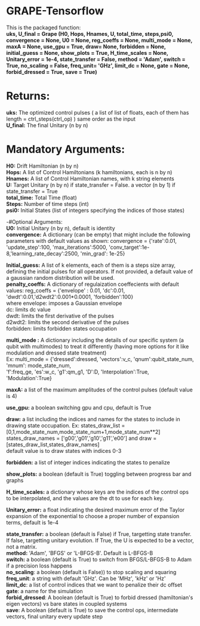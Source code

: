 # GRAPE-Tensorflow

 This is the packaged function:  
 **uks, U_final = Grape (H0, Hops, Hnames, U, total_time, steps,psi0, convergence = None, U0 = None, reg_coeffs = None, multi_mode = None, maxA = None, use_gpu = True, draw= None, forbidden = None, initial_guess = None, show_plots = True, H_time_scales = None, Unitary_error = 1e-4, state_transfer = False, method = 'Adam', switch = True, no_scaling = False, freq_unit= 'GHz', limit_dc = None, gate = None, forbid_dressed = True, save = True)**
 
# Returns:  
 **uks:** The optimized control pulses  ( a list of list of floats, each of them has length  = ctrl_steps(ctrl_op) ) same order as the input  
 **U_final:** The final Unitary (n by n)  
 
# Mandatory Arguments:  
 **H0:** Drift Hamiltonian (n by n)   
 **Hops:** A list of Control Hamiltonians  (k hamiltonians, each is n by n)  
 **Hnames:** A list of Control Hamiltonian names, with k string elements  
 **U:** Target Unitary (n by n)  if state_transfer = False. a vector (n by 1) if state_transfer = True  
 **total_time:** Total Time (float)  
 **Steps:** Number of time steps (int)  
 **psi0:** Initial States (list of integers specifying the indices of those states)  
 
 -#Optional Arguments:  
 **U0:** Initial Unitary (n by n), default is identity  
 **convergence:** A dictionary (can be empty) that might include the following parameters with default values as shown:
                convergence = {'rate':0.01, 'update_step':100, 'max_iterations':5000,
                'conv_target':1e-8,'learning_rate_decay':2500, 'min_grad': 1e-25}   
 
 **Initial_guess:** A list of k elements, each of them is a steps size array, defining the initial pulses for all operators. If not provided, a default value of a gaussian random distribution will be used.  
 **penalty_coeffs:** A dictionary of regulaization coeffecients with default values: reg_coeffs = {'envelope' : 0.01, 'dc':0.01, 'dwdt':0.01,'d2wdt2':0.001*0.0001, 'forbidden':100}   
 where envelope: imposes a Gaussian envelope    
 dc: limits dc value  
 dwdt: limits the first derivative of the pulses  
 d2wdt2: limits the second derivative of the pulses  
 forbidden: limits forbidden states occupation  
   
 **multi_mode  :** A dictionary including the details of our specific system (a qubit with multimodes) to treat it differently (having more options for it like modulation and dressed state treatment)  
 Ex: multi_mode = {'dressed':dressed, 'vectors':v_c, 'qnum':qubit_state_num, 'mnum': mode_state_num,\
               'f':freq_ge, 'es':w_c, 'g1':qm_g1, 'D':D, 'Interpolation':True, 'Modulation':True}  
   
 
 **maxA:** a list of the maximum amplitudes of the control pulses (default value is 4)  
   
 **use_gpu:** a boolean switching gpu and cpu, default is True  
   
 **draw:** a list including the indices and names for the states to include in drawing state occupation. Ex: states_draw_list = [0,1,mode_state_num,mode_state_num+1,mode_state_num**2]
 states_draw_names = ['g00','g01','g10','g11','e00'] and  draw = [states_draw_list,states_draw_names]  
 default value is to draw states with indices 0-3  
 
 **forbidden:** a list of integer indices indicating the states to penalize  
 
 **show_plots:** a boolean (default is True) toggling between progress bar and graphs  
 
 **H_time_scales:** a dictionary whose keys are the indices of the control ops to be interpolated, and the values are the dt to use for each key.    
 
 **Unitary_error:** a float indicating the desired maximum error of the Taylor expansion of the exponential to choose a proper number of expansion terms, default is 1e-4  
 
 **state_transfer:** a boolean (default is False) if True, targetting state transfer. If false, targetting unitary evolution. If True, the U is expected to be a vector, not a matrix.    
 **method:** 'Adam', 'BFGS'   or 'L-BFGS-B'. Default is L-BFGS-B  
 **switch:** a boolean (default is True) to switch from BFGS/L-BFGS-B to Adam if a precision loss happens  
 **no_scaling**:  a boolean (default is False)) to stop scaling and squaring  
 **freq_unit**: a string with default 'GHz'. Can be 'MHz', 'kHz' or 'Hz'  
 **limit_dc**: a list of control indices that we want to penalize their dc offset  
 **gate**: a name for the simulation  
 **forbid_dressed**: A boolean (default is True) to forbid dressed (hamiltonian's eigen vectors) vs bare states in coupled systems  
 **save**: A boolean (default is True) to save the control ops, intermediate vectors, final unitary every update step  
 
 
 
